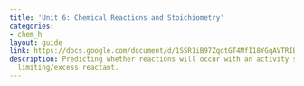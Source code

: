 ```yaml
---
title: 'Unit 6: Chemical Reactions and Stoichiometry'
categories:
- chem_h
layout: guide
link: https://docs.google.com/document/d/1SSR1iB97ZqdtGT4MfI18YGqAVTRIBAbqZW6WtBgQptY/
description: Predicting whether reactions will occur with an activity series, stoichiometry,
  limiting/excess reactant.
---
```


